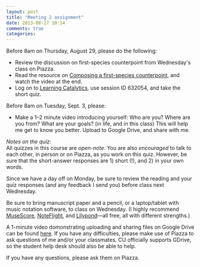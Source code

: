```yaml
---
layout: post
title: "Meeting 2 assignment"
date: 2013-08-27 10:14
comments: true
categories: 
---
```


Before 8am on Thursday, August 29, please do the following:

- Review the discussion on first-species counterpoint from Wednesday's class on Piazza.  
- Read the resource on [Composing a first-species counterpoint](http://kris.shaffermusic.com/musicianship/firstSpecies.html), and watch the video at the end.  
- Log on to [Learning Catalytics](http://learningcatalytics.com), use session ID 632054, and take the short quiz.  

Before 8am on Tuesday, Sept. 3, please:

- Make a 1–2 minute video introducing yourself: Who are you? Where are you from? What are your goals? (in life, and in this class) This will help me get to know you better. Upload to Google Drive, and share with me.

*Notes on the quiz:*  
All quizzes in this course are *open-note*. You are also *encouraged* to talk to each other, in person or on Piazza, as you work on this quiz. However, be sure that the short-answer responses are 1) short (!), and 2) in your own words.

Since we have a day off on Monday, be sure to review the reading and your quiz responses (and any feedback I send you) before class next Wednesday.

Be sure to bring manuscript paper and a pencil, or a laptop/tablet with music notation software, to class on Wednesday. (I highly recommend [MuseScore](http://www.musescore.org), [NoteFlight](http://www.noteflight.com), and [Lilypond](http://www.lilypond.org)—all free, all with different strengths.)

A 1-minute video domonstrating uploading and sharing files on Google Drive can be found [here](http://kris.shaffermusic.com/musicianship/GDrive.html). If you have any difficulties, please make use of Piazza to ask questions of me and/or your classmates. CU officially supports GDrive, so the student help desk should also be able to help.

If you have any questions, please ask them on Piazza.